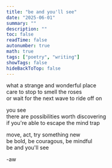 ```yaml
---
title: "be and you'll see"
date: "2025-06-01"
summary: ""
description: ""
toc: false
readTime: false
autonumber: true
math: true
tags: ["poetry", "writing"]
showTags: false
hideBackToTop: false
---
```


what a strange and wonderful place  
care to stop to smell the roses  
or wait for the next wave to ride off on   
  
you see  
there are possibilities worth discovering  
if you're able to escape the mind trap  
  
move, act, try something new  
be bold, be couragous, be mindful  
be and you'll see  

-aw